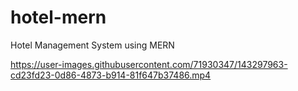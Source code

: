 # hotel-mern
Hotel Management System using MERN

https://user-images.githubusercontent.com/71930347/143297963-cd23fd23-0d86-4873-b914-81f647b37486.mp4

